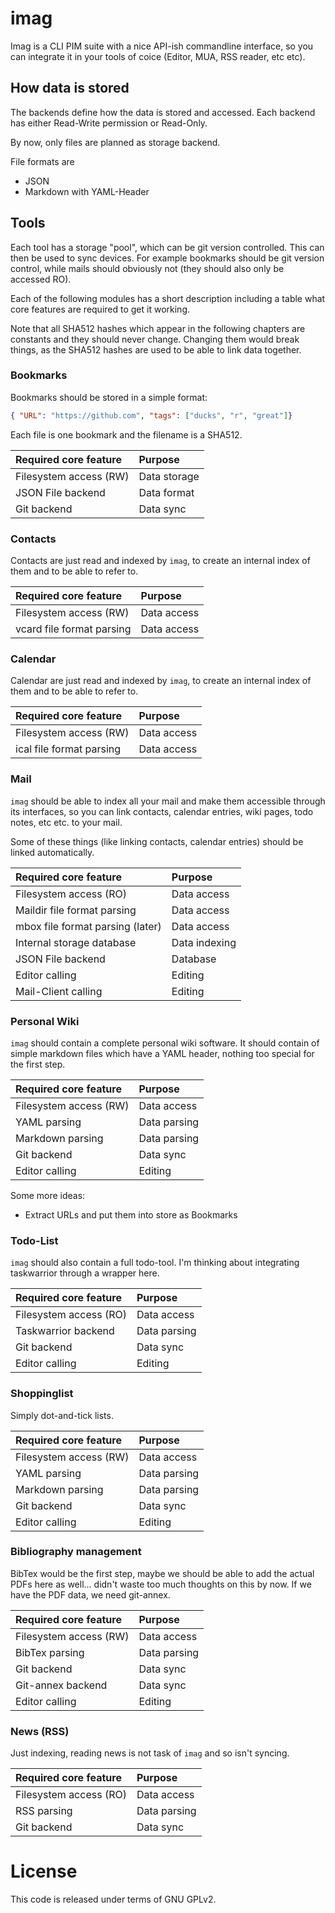 # imag

Imag is a CLI PIM suite with a nice API-ish commandline interface, so you can
integrate it in your tools of coice (Editor, MUA, RSS reader, etc etc).

## How data is stored

The backends define how the data is stored and accessed. Each backend has
either Read-Write permission or Read-Only.

By now, only files are planned as storage backend.

File formats are

* JSON
* Markdown with YAML-Header

## Tools

Each tool has a storage "pool", which can be git version controlled. This can
then be used to sync devices. For example bookmarks should be git version
control, while mails should obviously not (they should also only be accessed
RO).

Each of the following modules has a short description including a table what
core features are required to get it working.

Note that all SHA512 hashes which appear in the following chapters are
constants and they should never change. Changing them would break things, as
the SHA512 hashes are used to be able to link data together.

### Bookmarks

Bookmarks should be stored in a simple format:

```json
{ "URL": "https://github.com", "tags": ["ducks", "r", "great"]}
```

Each file is one bookmark and the filename is a SHA512.

| Required core feature                 | Purpose       |
| :------------------------------------ | :------------ |
| Filesystem access (RW)                | Data storage  |
| JSON File backend                     | Data format   |
| Git backend                           | Data sync     |

### Contacts

Contacts are just read and indexed by `imag`, to create an internal index of
them and to be able to refer to.

| Required core feature                 | Purpose       |
| :------------------------------------ | :------------ |
| Filesystem access (RW)                | Data access   |
| vcard file format parsing             | Data access   |

### Calendar

Calendar are just read and indexed by `imag`, to create an internal index of
them and to be able to refer to.

| Required core feature                 | Purpose       |
| :------------------------------------ | :------------ |
| Filesystem access (RW)                | Data access   |
| ical file format parsing              | Data access   |

### Mail

`imag` should be able to index all your mail and make them accessible through
its interfaces, so you can link contacts, calendar entries, wiki pages, todo
notes, etc etc. to your mail.

Some of these things (like linking contacts, calendar entries) should be
linked automatically.

| Required core feature                 | Purpose       |
| :------------------------------------ | :------------ |
| Filesystem access (RO)                | Data access   |
| Maildir file format parsing           | Data access   |
| mbox file format parsing (later)      | Data access   |
| Internal storage database             | Data indexing |
| JSON File backend                     | Database      |
| Editor calling                        | Editing       |
| Mail-Client calling                   | Editing       |

### Personal Wiki

`imag` should contain a complete personal wiki software. It should contain of
simple markdown files which have a YAML header, nothing too special for the
first step.

| Required core feature                 | Purpose       |
| :------------------------------------ | :------------ |
| Filesystem access (RW)                | Data access   |
| YAML parsing                          | Data parsing  |
| Markdown parsing                      | Data parsing  |
| Git backend                           | Data sync     |
| Editor calling                        | Editing       |

Some more ideas:

- Extract URLs and put them into store as Bookmarks

### Todo-List

`imag` should also contain a full todo-tool. I'm thinking about integrating
taskwarrior through a wrapper here.

| Required core feature                 | Purpose       |
| :------------------------------------ | :------------ |
| Filesystem access (RO)                | Data access   |
| Taskwarrior backend                   | Data parsing  |
| Git backend                           | Data sync     |
| Editor calling                        | Editing       |

### Shoppinglist

Simply dot-and-tick lists.

| Required core feature                 | Purpose       |
| :------------------------------------ | :------------ |
| Filesystem access (RW)                | Data access   |
| YAML parsing                          | Data parsing  |
| Markdown parsing                      | Data parsing  |
| Git backend                           | Data sync     |
| Editor calling                        | Editing       |

### Bibliography management

BibTex would be the first step, maybe we should be able to add the actual PDFs
here as well... didn't waste too much thoughts on this by now. If we have the
PDF data, we need git-annex.

| Required core feature                 | Purpose       |
| :------------------------------------ | :------------ |
| Filesystem access (RW)                | Data access   |
| BibTex parsing                        | Data parsing  |
| Git backend                           | Data sync     |
| Git-annex backend                     | Data sync     |
| Editor calling                        | Editing       |

### News (RSS)

Just indexing, reading news is not task of `imag` and so isn't syncing.

| Required core feature                 | Purpose       |
| :------------------------------------ | :------------ |
| Filesystem access (RO)                | Data access   |
| RSS parsing                           | Data parsing  |
| Git backend                           | Data sync     |

# License

This code is released under terms of GNU GPLv2.

